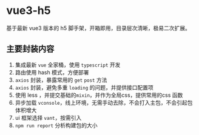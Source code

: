 # vue3-h5

基于最新 vue3 版本的 h5 脚手架，开箱即用，目录层次清晰，极易二次扩展。

## 主要封装内容

   1. 集成最新 `vue` 全家桶，使用 `typescript` 开发
   2. 路由使用 hash 模式，方便部署
   3. `axios` 封装，暴露常用的 `get` `post` 方法
   4. `axios` 封装，避免多重 `loading` 的问题，并提供接口配置项
   5. 使用 less ，并提交基础的`mixin`，并作为全局css，提供常用的css 函数
   6. 异步加载 `vconsole`，线上环境，无需手动去除，不会打入主包，不会引起包体积增大
   7. ui 框架选择 `vant`，按需引入
   8. `npm run report` 分析构建包的大小
